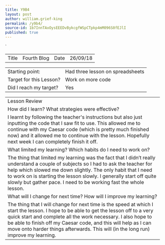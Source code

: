 ```yaml
---
title: Y9B4
layout: post
author: william.grief-king
permalink: /y9b4/
source-id: 1b7InnTAxOysEEEDvBykcgfWSpCTpkp4mM096S0fEJlI
published: true
---
```

`

<table>
  <tr>
    <td>Title</td>
    <td>Fourth Blog</td>
    <td>Date</td>
    <td>26/09/18</td>
  </tr>
</table>


<table>
  <tr>
    <td>Starting point:</td>
    <td>Had three lesson on spreadsheets</td>
  </tr>
  <tr>
    <td>Target for this Lesson?</td>
    <td>Work on more code</td>
  </tr>
  <tr>
    <td>Did I reach my target? 
</td>
    <td>Yes</td>
  </tr>
</table>


<table>
  <tr>
    <td>Lesson Review</td>
  </tr>
  <tr>
    <td>How did I learn? What strategies were effective? </td>
  </tr>
  <tr>
    <td> I learnt by following the teacher's instructions but also just inputting the code that I saw fit to use. This allowed me to continue with my Caesar code (which is pretty much finished now) and it allowed me to continue with the lesson. Hopefully next week I can completely finish it off. </td>
  </tr>
  <tr>
    <td>What limited my learning? Which habits do I need to work on? </td>
  </tr>
  <tr>
    <td>The thing that limited my learning was the fact that I didn’t really understand a couple of subjects so I had to ask the teacher for help which slowed me down slightly. The only habit that I need to work on is starting the lesson slowly. I generally start off quite slowly but gather pace. I need to be working fast the whole lesson. </td>
  </tr>
  <tr>
    <td>What will I change for next time? How will I improve my learning?</td>
  </tr>
  <tr>
    <td>The thing that I will change for next time is the speed at which I start the lesson. I hope to be able to get the lesson off to a very quick start and complete all the work necessary. I also hope to be able to finish off my Caesar code, and this will help as I can move onto harder things afterwards. This will (in the long run) improve my learning.</td>
  </tr>
</table>


